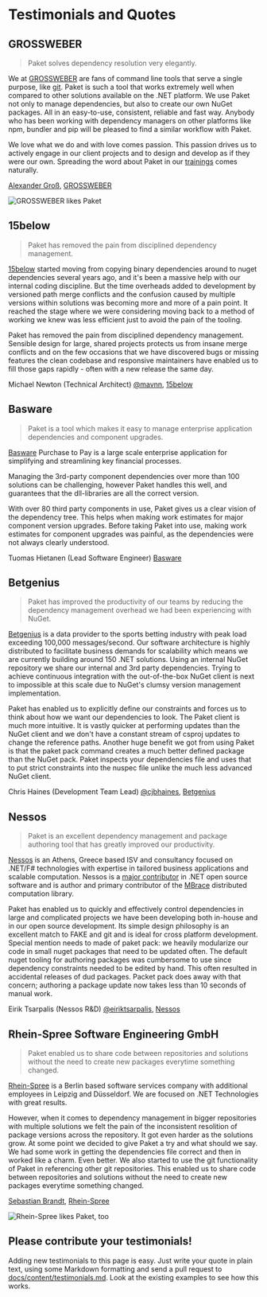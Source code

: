 # Testimonials and Quotes

## GROSSWEBER

> Paket solves dependency resolution very elegantly.

We at [GROSSWEBER](https://grossweber.com/en) are fans of command line tools
that serve a single purpose, like [git](https://grossweber.com/git). Paket is
such a tool that works extremely well when compared to other solutions available
on the .NET platform. We use Paket not only to manage dependencies, but also to
create our own NuGet packages. All in an easy-to-use, consistent, reliable and
fast way. Anybody who has been working with dependency managers on other
platforms like npm, bundler and pip will be pleased to find a similar workflow
with Paket.

We love what we do and with love comes passion. This passion drives us to
actively engage in our client projects and to design and develop as if they were
our own. Spreading the word about Paket in our
[trainings](http://grossweber.com/trainings) comes naturally.

[Alexander Groß](https://github.com/agross),
[GROSSWEBER](https://grossweber.com/en)

![GROSSWEBER likes Paket](img/testimonials-grossweber.png "GROSSWEBER likes Paket")

## 15below

> Paket has removed the pain from disciplined dependency management.

[15below](http://15below.com) started moving from copying binary dependencies
around to nuget dependencies several years ago, and it's been a massive help
with our internal coding discipline. But the time overheads added to development
by versioned path merge conflicts and the confusion caused by multiple versions
within solutions was becoming more and more of a pain point. It reached the
stage where we were considering moving back to a method of working we knew was
less efficient just to avoid the pain of the tooling.

Paket has removed the pain from disciplined dependency management. Sensible
design for large, shared projects protects us from insane merge conflicts and on
the few occasions that we have discovered bugs or missing features the clean
codebase and responsive maintainers have enabled us to fill those gaps rapidly -
often with a new release the same day.

Michael Newton (Technical Architect) [@mavnn](https://twitter.com/mavnn),
[15below](http://15below.com)

## Basware

> Paket is a tool which makes it easy to manage enterprise application
> dependencies and component upgrades.

[Basware](http://www.basware.com/) Purchase to Pay is a large scale enterprise
application for simplifying and streamlining key financial processes.

Managing the 3rd-party component dependencies over more than 100 solutions can
be challenging, however Paket handles this well, and guarantees that the
dll-libraries are all the correct version.

With over 80 third party components in use, Paket gives us a clear vision of the
dependency tree. This helps when making work estimates for major component
version upgrades. Before taking Paket into use, making work estimates for
component upgrades was painful, as the dependencies were not always clearly
understood.

Tuomas Hietanen (Lead Software Engineer) [Basware](http://www.basware.com/)

## Betgenius

> Paket has improved the productivity of our teams by reducing the dependency
> management overhead we had been experiencing with NuGet.

[Betgenius](http://www.betgenius.com) is a data provider to the sports betting
industry with peak load exceeding 100,000 messages/second. Our software
architecture is highly distributed to facilitate business demands for
scalability which means we are currently building around 150 .NET solutions.
Using an internal NuGet repository we share our internal and 3rd party
dependencies. Trying to achieve continuous integration with the out-of-the-box
NuGet client is next to impossible at this scale due to NuGet's clumsy version
management implementation.

Paket has enabled us to explicitly define our constraints and forces us to think
about how we want our dependencies to look. The Paket client is much more
intuitive. It is vastly quicker at performing updates than the NuGet client and
we don't have a constant stream of csproj updates to change the reference paths.
Another huge benefit we got from using Paket is that the paket pack command
creates a much better defined package than the NuGet pack. Paket inspects your
dependencies file and uses that to put strict constraints into the nuspec file
unlike the much less advanced NuGet client.

Chris Haines (Development Team Lead) [@cjbhaines](https://twitter.com/cjbhaines),
[Betgenius](http://www.betgenius.com)

## Nessos

> Paket is an excellent dependency management and package authoring tool that
> has greatly improved our productivity.

[Nessos](http://www.nessos.gr/) is an Athens, Greece based ISV and consultancy
focused on .NET/F# technologies with expertise in tailored business applications
and scalable computation. Nessos is a [major
contributor](https://github.com/nessos) in .NET open source software and is
author and primary contributor of the [MBrace](http://www.m-brace.net/)
distributed computation library.

Paket has enabled us to quickly and effectively control dependencies in large
and complicated projects we have been developing both in-house and in our open
source development. Its simple design philosophy is an excellent match to FAKE
and git and is ideal for cross platform development. Special mention needs to
made of paket pack: we heavily modularize our code in small nuget packages that
need to be updated often. The default nuget tooling for authoring packages was
cumbersome to use since dependency constraints needed to be edited by hand. This
often resulted in accidental releases of dud packages. Packet pack does away
with that concern; authoring a package update now takes less than 10 seconds of
manual work.

Eirik Tsarpalis (Nessos R&D)
[@eiriktsarpalis](https://twitter.com/eiriktsarpalis),
[Nessos](http://www.nessos.gr)


## Rhein-Spree Software Engineering GmbH

> Paket enabled us to share code between repositories and solutions without the need to create new packages everytime something changed.

[Rhein-Spree](https://www.rhein-spree.com) is a Berlin based software services company with additional employees in Leipzig and Düsseldorf. We are focused on .NET Technologies with great results.

However, when it comes to dependency management in bigger repositories with multiple solutions we
felt the pain of the inconsistent resolition of package versions across the repository. It got
even harder as the solutions grow. At some point we decided to give Paket a try and what should
we say. We had some work in getting the dependencies file correct and then in worked like a
charm. Even better. We also started to use the git functionality of Paket in referencing other
git repositories. This enabled us to share code between repositories and solutions without the
need to create new packages everytime something changed.

[Sebastian Brandt](https://github.com/brase),
[Rhein-Spree](https://www.rhein-spree.com)

![Rhein-Spree likes Paket, too](img/testimonials-rheinspree.png "RheinSpree likes Paket, too")

## Please contribute your testimonials!

Adding new testimonials to this page is easy. Just write your quote in plain
text, using some Markdown formatting and send a pull request to
[docs/content/testimonials.md](https://github.com/fsprojects/Paket/blob/master/docs/content/testimonials.md).
Look at the existing examples to see how this works.

